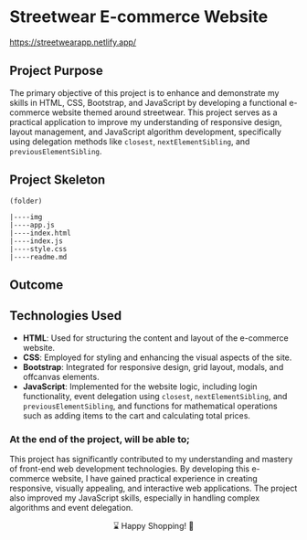 # Streetwear E-commerce Website

https://streetwearapp.netlify.app/

## Project Purpose
The primary objective of this project is to enhance and demonstrate my skills in HTML, CSS, Bootstrap, and JavaScript by developing a functional e-commerce website themed around streetwear. This project serves as a practical application to improve my understanding of responsive design, layout management, and JavaScript algorithm development, specifically using delegation methods like `closest`, `nextElementSibling`, and `previousElementSibling`.


## Project Skeleton


```
(folder)

|----img
|----app.js
|----index.html
|----index.js
|----style.css
|----readme.md

```



## Outcome



## Technologies Used
- **HTML**: Used for structuring the content and layout of the e-commerce website.
- **CSS**: Employed for styling and enhancing the visual aspects of the site.
- **Bootstrap**: Integrated for responsive design, grid layout, modals, and offcanvas elements.
- **JavaScript**: Implemented for the website logic, including login functionality, event delegation using `closest`, `nextElementSibling`, and `previousElementSibling`, and functions for mathematical operations such as adding items to the cart and calculating total prices.

### At the end of the project, will be able to;

This project has significantly contributed to my understanding and mastery of front-end web development technologies. By developing this e-commerce website, I have gained practical experience in creating responsive, visually appealing, and interactive web applications. The project also improved my JavaScript skills, especially in handling complex algorithms and event delegation.

<p align="center"> ⌛ Happy Shopping!  🛒 </p>

